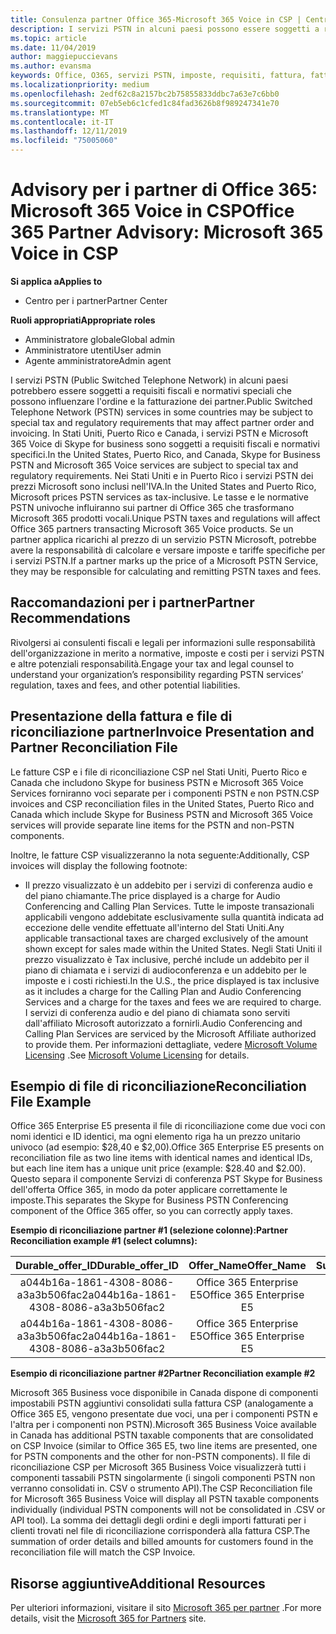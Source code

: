 ```yaml
---
title: Consulenza partner Office 365-Microsoft 365 Voice in CSP | Centro per i partner
description: I servizi PSTN in alcuni paesi possono essere soggetti a requisiti fiscali e normativi speciali che possono influenzare l'ordine e la fatturazione dei partner.
ms.topic: article
ms.date: 11/04/2019
author: maggiepuccievans
ms.author: evansma
keywords: Office, O365, servizi PSTN, imposte, requisiti, fattura, fatturazione
ms.localizationpriority: medium
ms.openlocfilehash: 2edf62c8a2157bc2b75855833ddbc7a63e7c6bb0
ms.sourcegitcommit: 07eb5eb6c1cfed1c84fad3626b8f989247341e70
ms.translationtype: MT
ms.contentlocale: it-IT
ms.lasthandoff: 12/11/2019
ms.locfileid: "75005060"
---
```

# <a name="office-365-partner-advisory-microsoft-365-voice-in-csp"></a><span data-ttu-id="e0b43-104">Advisory per i partner di Office 365: Microsoft 365 Voice in CSP</span><span class="sxs-lookup"><span data-stu-id="e0b43-104">Office 365 Partner Advisory: Microsoft 365 Voice in CSP</span></span>

<span data-ttu-id="e0b43-105">**Si applica a**</span><span class="sxs-lookup"><span data-stu-id="e0b43-105">**Applies to**</span></span>

- <span data-ttu-id="e0b43-106">Centro per i partner</span><span class="sxs-lookup"><span data-stu-id="e0b43-106">Partner Center</span></span>  

<span data-ttu-id="e0b43-107">**Ruoli appropriati**</span><span class="sxs-lookup"><span data-stu-id="e0b43-107">**Appropriate roles**</span></span>
-   <span data-ttu-id="e0b43-108">Amministratore globale</span><span class="sxs-lookup"><span data-stu-id="e0b43-108">Global admin</span></span>
-   <span data-ttu-id="e0b43-109">Amministratore utenti</span><span class="sxs-lookup"><span data-stu-id="e0b43-109">User admin</span></span>
-   <span data-ttu-id="e0b43-110">Agente amministratore</span><span class="sxs-lookup"><span data-stu-id="e0b43-110">Admin agent</span></span>

<span data-ttu-id="e0b43-111">I servizi PSTN (Public Switched Telephone Network) in alcuni paesi potrebbero essere soggetti a requisiti fiscali e normativi speciali che possono influenzare l'ordine e la fatturazione dei partner.</span><span class="sxs-lookup"><span data-stu-id="e0b43-111">Public Switched Telephone Network (PSTN) services in some countries may be subject to special tax and regulatory requirements that may affect partner order and invoicing.</span></span>  <span data-ttu-id="e0b43-112">In Stati Uniti, Puerto Rico e Canada, i servizi PSTN e Microsoft 365 Voice di Skype for business sono soggetti a requisiti fiscali e normativi specifici.</span><span class="sxs-lookup"><span data-stu-id="e0b43-112">In the United States, Puerto Rico, and Canada, Skype for Business PSTN and Microsoft 365 Voice services are subject to special tax and regulatory requirements.</span></span> <span data-ttu-id="e0b43-113">Nei Stati Uniti e in Puerto Rico i servizi PSTN dei prezzi Microsoft sono inclusi nell'IVA.</span><span class="sxs-lookup"><span data-stu-id="e0b43-113">In the United States and Puerto Rico, Microsoft prices PSTN services as tax-inclusive.</span></span>  <span data-ttu-id="e0b43-114">Le tasse e le normative PSTN univoche influiranno sui partner di Office 365 che trasformano Microsoft 365 prodotti vocali.</span><span class="sxs-lookup"><span data-stu-id="e0b43-114">Unique PSTN taxes and regulations will affect Office 365 partners transacting Microsoft 365 Voice products.</span></span>  <span data-ttu-id="e0b43-115">Se un partner applica ricarichi al prezzo di un servizio PSTN Microsoft, potrebbe avere la responsabilità di calcolare e versare imposte e tariffe specifiche per i servizi PSTN.</span><span class="sxs-lookup"><span data-stu-id="e0b43-115">If a partner marks up the price of a Microsoft PSTN Service, they may be responsible for calculating and remitting PSTN taxes and fees.</span></span>

## <a name="partner-recommendations"></a><span data-ttu-id="e0b43-116">Raccomandazioni per i partner</span><span class="sxs-lookup"><span data-stu-id="e0b43-116">Partner Recommendations</span></span>

<span data-ttu-id="e0b43-117">Rivolgersi ai consulenti fiscali e legali per informazioni sulle responsabilità dell'organizzazione in merito a normative, imposte e costi per i servizi PSTN e altre potenziali responsabilità.</span><span class="sxs-lookup"><span data-stu-id="e0b43-117">Engage your tax and legal counsel to understand your organization’s responsibility regarding PSTN services’ regulation, taxes and fees, and other potential liabilities.</span></span>

## <a name="invoice-presentation-and-partner-reconciliation-file"></a><span data-ttu-id="e0b43-118">Presentazione della fattura e file di riconciliazione partner</span><span class="sxs-lookup"><span data-stu-id="e0b43-118">Invoice Presentation and Partner Reconciliation File</span></span>

<span data-ttu-id="e0b43-119">Le fatture CSP e i file di riconciliazione CSP nel Stati Uniti, Puerto Rico e Canada che includono Skype for business PSTN e Microsoft 365 Voice Services forniranno voci separate per i componenti PSTN e non PSTN.</span><span class="sxs-lookup"><span data-stu-id="e0b43-119">CSP invoices and CSP reconciliation files in the United States, Puerto Rico and Canada which include Skype for Business PSTN and Microsoft 365 Voice services will provide separate line items for the PSTN and non-PSTN components.</span></span>

<span data-ttu-id="e0b43-120">Inoltre, le fatture CSP visualizzeranno la nota seguente:</span><span class="sxs-lookup"><span data-stu-id="e0b43-120">Additionally, CSP invoices will display the following footnote:</span></span>

* <span data-ttu-id="e0b43-121">Il prezzo visualizzato è un addebito per i servizi di conferenza audio e del piano chiamante.</span><span class="sxs-lookup"><span data-stu-id="e0b43-121">The price displayed is a charge for Audio Conferencing and Calling Plan Services.</span></span>  <span data-ttu-id="e0b43-122">Tutte le imposte transazionali applicabili vengono addebitate esclusivamente sulla quantità indicata ad eccezione delle vendite effettuate all'interno del Stati Uniti.</span><span class="sxs-lookup"><span data-stu-id="e0b43-122">Any applicable transactional taxes are charged exclusively of the amount shown except for sales made within the United States.</span></span>  <span data-ttu-id="e0b43-123">Negli Stati Uniti il prezzo visualizzato è Tax inclusive, perché include un addebito per il piano di chiamata e i servizi di audioconferenza e un addebito per le imposte e i costi richiesti.</span><span class="sxs-lookup"><span data-stu-id="e0b43-123">In the U.S., the price displayed is tax inclusive as it includes a charge for the Calling Plan and Audio Conferencing Services and a charge for the taxes and fees we are required to charge.</span></span>  <span data-ttu-id="e0b43-124">I servizi di conferenza audio e del piano di chiamata sono serviti dall'affiliato Microsoft autorizzato a fornirli.</span><span class="sxs-lookup"><span data-stu-id="e0b43-124">Audio Conferencing and Calling Plan Services are serviced by the Microsoft Affiliate authorized to provide them.</span></span>  <span data-ttu-id="e0b43-125">Per informazioni dettagliate, vedere [Microsoft Volume Licensing](https://go.microsoft.com/fwlink/?LinkId=690247) .</span><span class="sxs-lookup"><span data-stu-id="e0b43-125">See [Microsoft Volume Licensing](https://go.microsoft.com/fwlink/?LinkId=690247) for details.</span></span>

## <a name="reconciliation-file-example"></a><span data-ttu-id="e0b43-126">Esempio di file di riconciliazione</span><span class="sxs-lookup"><span data-stu-id="e0b43-126">Reconciliation File Example</span></span>

<span data-ttu-id="e0b43-127">Office 365 Enterprise E5 presenta il file di riconciliazione come due voci con nomi identici e ID identici, ma ogni elemento riga ha un prezzo unitario univoco (ad esempio: $28,40 e $2,00).</span><span class="sxs-lookup"><span data-stu-id="e0b43-127">Office 365 Enterprise E5 presents on reconciliation file as two line items with identical names and identical IDs, but each line item has a unique unit price (example: $28.40 and $2.00).</span></span> <span data-ttu-id="e0b43-128">Questo separa il componente Servizi di conferenza PST Skype for Business dell'offerta Office 365, in modo da poter applicare correttamente le imposte.</span><span class="sxs-lookup"><span data-stu-id="e0b43-128">This separates the Skype for Business PSTN Conferencing component of the Office 365 offer, so you can correctly apply taxes.</span></span>

<span data-ttu-id="e0b43-129">**Esempio di riconciliazione partner #1 (selezione colonne):**</span><span class="sxs-lookup"><span data-stu-id="e0b43-129">**Partner Reconciliation example #1 (select columns):**</span></span>

|<span data-ttu-id="e0b43-130">**Durable_offer_ID**</span><span class="sxs-lookup"><span data-stu-id="e0b43-130">**Durable_offer_ID**</span></span>|<span data-ttu-id="e0b43-131">**Offer_Name**</span><span class="sxs-lookup"><span data-stu-id="e0b43-131">**Offer_Name**</span></span>|<span data-ttu-id="e0b43-132">**Subscription_Start_Date**</span><span class="sxs-lookup"><span data-stu-id="e0b43-132">**Subscription_Start_Date**</span></span>|<span data-ttu-id="e0b43-133">**Subscription_End_Date**</span><span class="sxs-lookup"><span data-stu-id="e0b43-133">**Subscription_End_Date**</span></span>|<span data-ttu-id="e0b43-134">**Charge_Start_Date**</span><span class="sxs-lookup"><span data-stu-id="e0b43-134">**Charge_Start_Date**</span></span>|<span data-ttu-id="e0b43-135">**Charge_End_Date**</span><span class="sxs-lookup"><span data-stu-id="e0b43-135">**Charge_End_Date**</span></span>|<span data-ttu-id="e0b43-136">**Charge_Type**</span><span class="sxs-lookup"><span data-stu-id="e0b43-136">**Charge_Type**</span></span>|<span data-ttu-id="e0b43-137">**Unit_Price**</span><span class="sxs-lookup"><span data-stu-id="e0b43-137">**Unit_Price**</span></span>|
|:----:|:----:|:----:|:----:|:----:|:----:|:----:|:----:|
|<span data-ttu-id="e0b43-138">a044b16a-1861-4308-8086-a3a3b506fac2</span><span class="sxs-lookup"><span data-stu-id="e0b43-138">a044b16a-1861-4308-8086-a3a3b506fac2</span></span>   |<span data-ttu-id="e0b43-139">Office 365 Enterprise E5</span><span class="sxs-lookup"><span data-stu-id="e0b43-139">Office 365 Enterprise E5</span></span>   |<span data-ttu-id="e0b43-140">8/10/2019 0:00</span><span class="sxs-lookup"><span data-stu-id="e0b43-140">8/10/2019 0:00</span></span>   |<span data-ttu-id="e0b43-141">8/11/2019 0:00</span><span class="sxs-lookup"><span data-stu-id="e0b43-141">8/11/2019 0:00</span></span>   |<span data-ttu-id="e0b43-142">8/11/2019 0:00</span><span class="sxs-lookup"><span data-stu-id="e0b43-142">8/11/2019 0:00</span></span>|<span data-ttu-id="e0b43-143">9/10/2019 0:00</span><span class="sxs-lookup"><span data-stu-id="e0b43-143">9/10/2019 0:00</span></span>   |<span data-ttu-id="e0b43-144">Tariffa periodica</span><span class="sxs-lookup"><span data-stu-id="e0b43-144">Cycle fee</span></span>   |<span data-ttu-id="e0b43-145">28,40</span><span class="sxs-lookup"><span data-stu-id="e0b43-145">28.40</span></span>   |
|<span data-ttu-id="e0b43-146">a044b16a-1861-4308-8086-a3a3b506fac2</span><span class="sxs-lookup"><span data-stu-id="e0b43-146">a044b16a-1861-4308-8086-a3a3b506fac2</span></span>   |<span data-ttu-id="e0b43-147">Office 365 Enterprise E5</span><span class="sxs-lookup"><span data-stu-id="e0b43-147">Office 365 Enterprise E5</span></span>   |<span data-ttu-id="e0b43-148">8/10/2019 0:00</span><span class="sxs-lookup"><span data-stu-id="e0b43-148">8/10/2019 0:00</span></span>   |<span data-ttu-id="e0b43-149">8/11/2019 0:00</span><span class="sxs-lookup"><span data-stu-id="e0b43-149">8/11/2019 0:00</span></span>   |<span data-ttu-id="e0b43-150">8/11/2019 0:00</span><span class="sxs-lookup"><span data-stu-id="e0b43-150">8/11/2019 0:00</span></span>   |<span data-ttu-id="e0b43-151">9/10/2019 0:00</span><span class="sxs-lookup"><span data-stu-id="e0b43-151">9/10/2019 0:00</span></span>   |<span data-ttu-id="e0b43-152">Tariffa periodica</span><span class="sxs-lookup"><span data-stu-id="e0b43-152">Cycle fee</span></span>   |<span data-ttu-id="e0b43-153">2,00</span><span class="sxs-lookup"><span data-stu-id="e0b43-153">2.00</span></span>   |

<span data-ttu-id="e0b43-154">**Esempio di riconciliazione partner #2**</span><span class="sxs-lookup"><span data-stu-id="e0b43-154">**Partner Reconciliation example #2**</span></span>

<span data-ttu-id="e0b43-155">Microsoft 365 Business voce disponibile in Canada dispone di componenti impostabili PSTN aggiuntivi consolidati sulla fattura CSP (analogamente a Office 365 E5, vengono presentate due voci, una per i componenti PSTN e l'altra per i componenti non PSTN).</span><span class="sxs-lookup"><span data-stu-id="e0b43-155">Microsoft 365 Business Voice available in Canada has additional PSTN taxable components that are consolidated on CSP Invoice (similar to Office 365 E5, two line items are presented, one for PSTN components and the other for non-PSTN components).</span></span>  <span data-ttu-id="e0b43-156">Il file di riconciliazione CSP per Microsoft 365 Business Voice visualizzerà tutti i componenti tassabili PSTN singolarmente (i singoli componenti PSTN non verranno consolidati in. CSV o strumento API).</span><span class="sxs-lookup"><span data-stu-id="e0b43-156">The CSP Reconciliation file for Microsoft 365 Business Voice will display all PSTN taxable components individually (individual PSTN components will not be consolidated in .CSV or API tool).</span></span>  <span data-ttu-id="e0b43-157">La somma dei dettagli degli ordini e degli importi fatturati per i clienti trovati nel file di riconciliazione corrisponderà alla fattura CSP.</span><span class="sxs-lookup"><span data-stu-id="e0b43-157">The summation of order details and billed amounts for customers found in the reconciliation file will match the CSP Invoice.</span></span>

## <a name="additional-resources"></a><span data-ttu-id="e0b43-158">Risorse aggiuntive</span><span class="sxs-lookup"><span data-stu-id="e0b43-158">Additional Resources</span></span>
<span data-ttu-id="e0b43-159">Per ulteriori informazioni, visitare il sito [Microsoft 365 per partner](https://drumbeat.office.com/Pages/home2016.aspx) .</span><span class="sxs-lookup"><span data-stu-id="e0b43-159">For more details, visit the [Microsoft 365 for Partners](https://drumbeat.office.com/Pages/home2016.aspx) site.</span></span>

